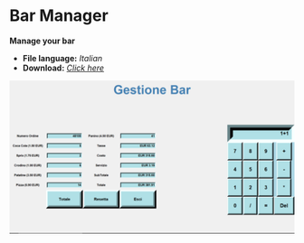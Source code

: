 # Bar Manager
**Manage your bar**

- **File language:** *Italian*
- **Download:** *[Click here](https://github.com/DyBlok27/bar-manager/releases/download/bar-manager/bar-manager.exe)*

![img-1](https://github.com/DyBlok27/bar-manager/blob/main/img-1.png)
